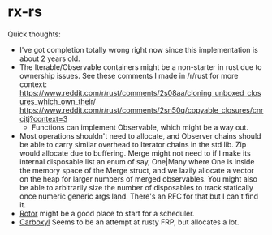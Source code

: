 # rx-rs

Quick thoughts:
* I've got completion totally wrong right now since this implementation is about 2 years old.
* The Iterable/Observable containers might be a non-starter in rust due to ownership issues. See these comments I made in /r/rust for more context: https://www.reddit.com/r/rust/comments/2s08aa/cloning_unboxed_closures_which_own_their/ https://www.reddit.com/r/rust/comments/2sn50q/copyable_closures/cnrcjtj?context=3
  * Functions can implement Observable, which might be a way out.
* Most operations shouldn't need to allocate, and Observer chains should be able to carry similar overhead to Iterator chains in the std lib. Zip would allocate due to buffering. Merge might not need to if I make its internal disposable list an enum of say, One|Many where One is inside the memory space of the Merge struct, and we lazily allocate a vector on the heap for larger numbers of merged observables. You might also be able to arbitrarily size the number of disposables to track statically once numeric generic args land. There's an RFC for that but I can't find it.
* [Rotor](https://github.com/tailhook/rotor) might be a good place to start for a scheduler.
* [Carboxyl](https://github.com/aepsil0n/carboxyl) Seems to be an attempt at rusty FRP, but allocates a lot.
